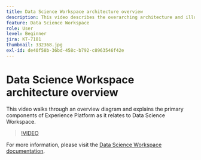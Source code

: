 ```yaml
---
title: Data Science Workspace architecture overview
description: This video describes the overarching architecture and illustrates the primary components of Data Science Workspace in Adobe Experience Platform. 
feature: Data Science Workspace
role: User
level: Beginner
jira: KT-7181
thumbnail: 332368.jpg
exl-id: de40f58b-36bd-458c-b792-c8963546f42e
---
```

# Data Science Workspace architecture overview

This video walks through an overview diagram and explains the primary components of Experience Platform as it relates to Data Science Workspace.

>[!VIDEO](https://video.tv.adobe.com/v/332368)

For more information, please visit the [Data Science Workspace documentation](https://experienceleague.adobe.com/docs/experience-platform/data-science-workspace/home.html).
